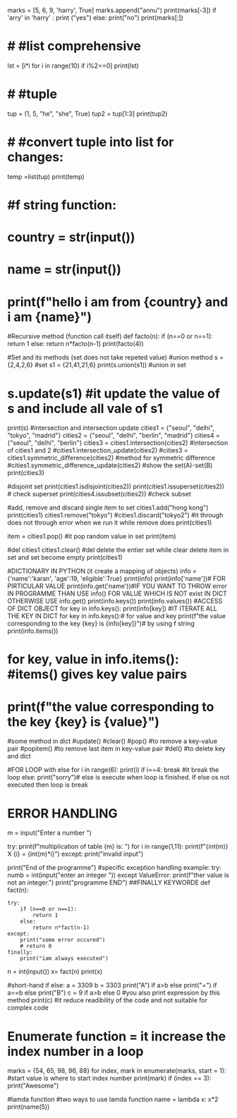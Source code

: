 marks = [5, 6, 9, 'harry', True]
marks.append("annu")
print(marks[-3])
if 'arry' in 'harry' :
    print ("yes")
else:
    print("no")
print(marks[:])


# # #list comprehensive
lst = [i*i for i in range(10) if i%2==0]
print(lst)

# # #tuple
tup = (1, 5, "he", "she", True)
tup2 = tup[1:3]
print(tup2)
# # #convert tuple into list for changes:
temp =list(tup)
print(temp)


# #f string function:
# country = str(input())
# name = str(input())
# print(f"hello i am from {country} and i am {name}")


#Recursive method (function call itself)
def facto(n):
    if (n==0 or n==1):
        return 1
    else:
        return n*facto(n-1)
print(facto(4))





#Set and its methods (set does not take repeted value)
        #union method
s = {2,4,2,6} #set
s1 = {21,41,21,6}
print(s.union(s1)) #union in set
# s.update(s1)          #it update the value of s and include all vale of s1
print(s)
        #intersection and intersection update
cities1 = {"seoul", "delhi", "tokyo", "madrid"}
cities2 = {"seoul", "delhi", "berlin", "madrid"}
cities4 = {"seoul", "delhi", "berlin"}
cities3 = cities1.intersection(cities2) #intersection of cities1 and 2
#cities1.intersection_update(cities2)
#cities3 = cities1.symmetric_difference(cities2)    #method for symmetric difference
#cities1.symmetric_difference_update(cities2) #show the set(A)-set(B)
print(cities3)

#disjoint set
print(cities1.isdisjoint(cities2))
print(cities1.issuperset(cities2)) # check superset
print(cities4.issubset(cities2)) #check subset

#add, remove and discard single item to set 
cities1.add("hong kong")
print(cities1)
cities1.remove("tokyo") 
#cities1.discard("tokyo2") #it through does not through error when we run it while remove does 
print(cities1)

item = cities1.pop() #it pop random value in set
print(item)

#del cities1
cities1.clear() #del delete the entier set while clear delete item in set and set become empty
print(cities1)





#DICTIONARY IN PYTHON (it create a mapping of objects)
info = {'name':'karan', 'age':19, 'eligible':True}
print(info)
print(info['name'])# FOR PIRTICULAR VALUE 
print(info.get('name'))#IF YOU WANT TO THROW error IN PROGRAMME THAN USE info() FOR VALUE WHICH IS NOT exist IN DICT OTHERWISE USE info.get()
print(info.keys())
print(info.values())
    #ACCESS OF DICT OBJECT
for key in info.keys():
    print(info[key]) #IT ITERATE ALL THE KEY IN DICT 
for key in info.keys():# for value and key 
    print(f"the value corresponding to the key {key} is {info[key]}")# by using f string
print(info.items())
# for key, value in info.items(): #items() gives key value pairs
#     print(f"the value corresponding to the key {key} is {value}")

#some method in dict
#update()
#clear()
#pop() #to remove a key-value pair
#popitem() #to remove last item in key-value pair
#del()  #to delete key and dict





#FOR LOOP with else
for i in range(6):
    print(i)
    if i==4:
        break #it break the loop
else:
    print("sorry")# else is execute when loop is finished. If else os not executed then loop is break 




# ERROR HANDLING
m = input("Enter a number ")

try:
    print(f"multiplication of table {m} is: ")
    for i in range(1,11):
        print(f"{int(m)} X {i} = {int(m)*i}")
except:
    print("invalid input")

print("End of the programme")
#specific exception handling example:
try:
    numb = int(input("enter an integer "))
except ValueError:
    print(f"ther value is not an integer.")
print("programme END")
##FINALLY KEYWORDE
def fact(n):
    
    try:
        if (n==0 or n==1):
            return 1
        else:
            return n*fact(n-1)
    except:
        print("some error occured")
        # return 0
    finally:
        print("iam always executed")
n = int(input())
x= fact(n)
print(x)





#short-hand if else:
a = 3309
b = 3303
print("A") if a>b else print("=") if a==b else print("B")
c = 9 if a>b else 0  #you also print expression by this method
print(c)
#it reduce readibility of the code and not suitable for complex code



# Enumerate function = it increase the index number in a loop
marks = {54, 65, 98, 96, 88}
for  index, mark in enumerate(marks, start = 1): #start value is where to start  index number
    print(mark)
    if (index == 3):
        print("Awesome")



#lamda function
#two ways to use lamda function
name = lambda x: x*2
print(name(5))

